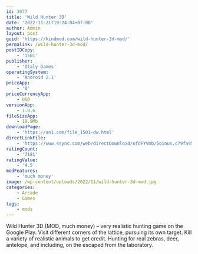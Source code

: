 ```yaml
---
id: 3077
title: 'Wild Hunter 3D'
date: '2022-11-21T19:24:04+07:00'
author: Admin
layout: post
guid: 'https://kindmod.com/wild-hunter-3d-mod/'
permalink: /wild-hunter-3d-mod/
postIDCopy:
    - '1501'
publisher:
    - 'Italy Games'
operatingSystem:
    - 'Android 2.1'
priceApp:
    - '0'
priceCurrencyApp:
    - USD
versionApp:
    - 1.0.6
fileSizeApp:
    - 19.9Mb
downloadPage:
    - 'https://an1.com/file_1501-dw.html'
directLinkFile:
    - 'https://www.4sync.com/web/directDownload/ofdFYVmb/5oinus.c79fa95142a8e3c20831d232b30cd62e'
ratingCount:
    - '7181'
ratingValue:
    - '4.5'
modFeatures:
    - 'much money'
image: /wp-content/uploads/2022/11/wild-hunter-3d-mod.jpg
categories:
    - Arcade
    - Games
tags:
    - mods
---
```


Wild Hunter 3D (MOD, much money) – very realistic hunting game on the Google Play. Visit different corners of the lattice, pursuing its own target. Kill a variety of realistic animals to get credit. Hunting for real zebras, deer, antelope, and including, on the escaped from the laboratory.